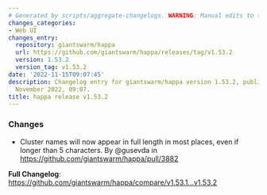 ```yaml
---
# Generated by scripts/aggregate-changelogs. WARNING: Manual edits to this files will be overwritten.
changes_categories:
- Web UI
changes_entry:
  repository: giantswarm/happa
  url: https://github.com/giantswarm/happa/releases/tag/v1.53.2
  version: 1.53.2
  version_tag: v1.53.2
date: '2022-11-15T09:07:45'
description: Changelog entry for giantswarm/happa version 1.53.2, published on 15
  November 2022, 09:07.
title: happa release v1.53.2
---
```


### Changes

* Cluster names will now appear in full length in most places, even if longer than 5 characters. By @gusevda in https://github.com/giantswarm/happa/pull/3882

**Full Changelog**: https://github.com/giantswarm/happa/compare/v1.53.1...v1.53.2
